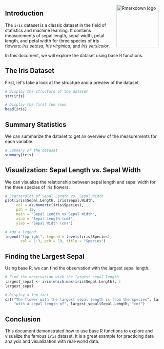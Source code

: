 <img src="man/figures/logo.png" align="right" height="139" alt="Rmarkdown logo" /></a>

## Introduction

The `iris` dataset is a classic dataset in the field of statistics and machine learning. It contains measurements of sepal length, sepal width, petal length, and petal width for three species of iris flowers: *Iris setosa*, *Iris virginica*, and *Iris versicolor*.

In this document, we will explore the dataset using base R functions.

## The Iris Dataset

First, let's take a look at the structure and a preview of the dataset.

```r
# Display the structure of the dataset
str(iris)

# Display the first few rows
head(iris)
```

## Summary Statistics

We can summarize the dataset to get an overview of the measurements for each variable.

```r
# Summary of the dataset
summary(iris)
```

## Visualization: Sepal Length vs. Sepal Width

We can visualize the relationship between sepal length and sepal width for the three species of iris flowers.

```r
# Scatterplot of Sepal Length vs. Sepal Width
plot(iris$Sepal.Length, iris$Sepal.Width,
     col = as.numeric(iris$Species),
     pch = 19,
     main = "Sepal Length vs Sepal Width",
     xlab = "Sepal Length (cm)",
     ylab = "Sepal Width (cm)")

# Add a legend
legend("topright", legend = levels(iris$Species),
       col = 1:3, pch = 19, title = "Species")
```

## Finding the Largest Sepal

Using base R, we can find the observation with the largest sepal length.

```r
# Find the observation with the largest sepal length
largest_sepal <- iris[which.max(iris$Sepal.Length), ]
largest_sepal

# Display a fun fact
cat("The flower with the largest sepal length is from the species", largest_sepal$Species, 
    "with a sepal length of", largest_sepal$Sepal.Length, "cm!")
```

## Conclusion

This document demonstrated how to use base R functions to explore and visualize the famous `iris` dataset. It is a great example for practicing data analysis and visualization with real-world data.
